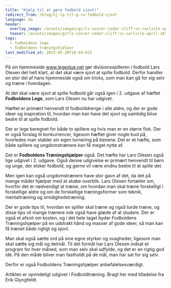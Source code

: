 ```yaml
---
title: "Hjælp til at gøre fodbold sjovt!"
redirect_from: /blog/hj-lp-til-g-re-fodbold-sjovt
language: da
header:
  overlay_image: /assets/images/girls-soccer-cedar-cliff-vs-carlisle-april-16th-2012-b1d4da0ee0609dce.jpg
  teaser: /assets/images/girls-soccer-cedar-cliff-vs-carlisle-april-16th-2012-b1d4da0ee0609dce.jpg
tags:
  - fodboldens lege
  - fodboldens træningshjælper
last_modified_at: 2013-02-20T10:49:42Z
---
```


På sin hjemmeside www.legestue.net gør divisionsspilleren i fodbold Lars Olesen det helt klart, at det skal være sjovt at spille fodbold. Derfor handler en stor del af hans hjemmeside også om tricks, som man kan gå for sig selv og træne i hverdagen.

At det skal være sjovt at spille fodbold går også igen i 2. udgave af hæftet **Fodboldens Lege**, som Lars Olesen nu har udgivet.

Hæftet er primært henvendt til fodbolddrenge i alle aldre, og der er gode ideer og inspiration til, hvordan man kan have det sjovt og samtidig blive bedre til at spille fodbold.

Der er lege beregnet for både to spillere og hvis man er en større flok. Der er også forslag til konkurrencer, ligesom hæftet giver nogle bud på, hvorledes man stabler sin egen turnering på benene. Det er et hæfte, som både spillere og ungdomstrænere kan få meget nytte af.

Det er **Fodboldens Træningshjælper** også. Det hæfte har Lars Olesen også lige udgivet i 2. udgave. Også denne udgivelse er primært henvendt til børn og unge, der elsker fodbold, og gerne vil være endnu bedre til at spille det.

Men igen kan også ungdomstrænere have stor gavn af det, da det på mange måder hjælper med at skabe overblik. Lars Olesen fortæller om, hvorfor det er nødvendigt at træne, om hvordan man skal træne forskelligt i forskellige aldre og om de forskellige træningsformer som teknik, mentaltræning og smidighedstræning.

Der er gode tips til, hvordan en spiller skal træne og også turde træne, og disse tips vil mange trænere nok også have glæde af at studere. Der er også et afsnit om kosten, og i det hele taget byder Fodboldens Træningshjælper på en udstrakt hånd og masser af gode ideer, så man kan få trænet både rigtigt og sjovt.

Man skal også sætte ord på sine egne styrker og svagheder, ligesom man skal sætte sig mål og delmål. Til det formål har Lars Olesen indsat et program for hver måned, som man selv skal udfylde, og det er en rigtig god idé. På den måde bliver man fastholdt på de mål, man har sat for sig selv.

Derfor er også Fodboldens Træningshjælper anbefalelsesværdigt.

Artiklen er oprindeligt udgivet i Fodboldtræning. Bragt her med tilladelse fra Erik Glyngfeldt.
